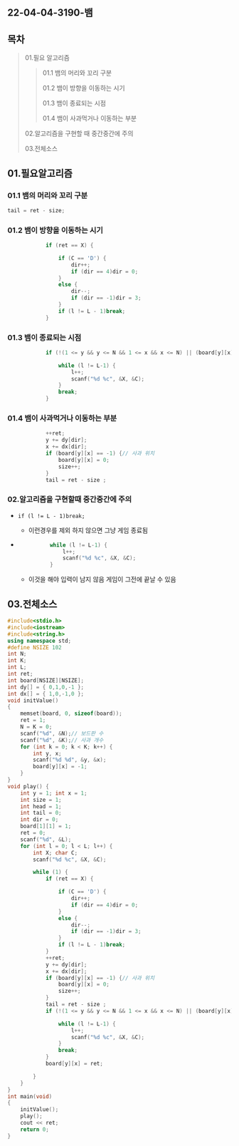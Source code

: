 ## 22-04-04-3190-뱀

## 목차

> 01.필요 알고리즘
>
> > 01.1 뱀의 머리와 꼬리 구분
> >
> > 01.2 뱀이 방향을 이동하는 시기
> >
> > 01.3 뱀이 종료되는 시점
> >
> > 01.4 뱀이 사과먹거나 이동하는 부분
>
> 02.알고리즘을 구현할 때 중간중간에 주의
>
> 03.전체소스

## 01.필요알고리즘

### 01.1 뱀의 머리와 꼬리 구분

```c++
tail = ret - size;
```

### 01.2 뱀이 방향을 이동하는  시기

```c++
			if (ret == X) {

				if (C == 'D') {
					dir++;
					if (dir == 4)dir = 0;
				}
				else {
					dir--;
					if (dir == -1)dir = 3;
				}
				if (l != L - 1)break;
			}
```

### 01.3 뱀이 종료되는 시점

```c++
			if (!(1 <= y && y <= N && 1 <= x && x <= N) || (board[y][x] != 0 && tail <= board[y][x])) {//탈출

				while (l != L-1) {
					l++;
					scanf("%d %c", &X, &C);
				}
				break;
			}
```

### 01.4 뱀이 사과먹거나 이동하는 부분

```c++
			++ret;
			y += dy[dir];
			x += dx[dir];
			if (board[y][x] == -1) {// 사과 위치
				board[y][x] = 0;
				size++;
			}
			tail = ret - size ;
```

### 02.알고리즘을 구현할때 중간중간에 주의

- `if (l != L - 1)break;`
  - 이런경우를 제외 하지 않으면 그냥 게임 종료됨

- ```c++
  			while (l != L-1) {
  				l++;
  				scanf("%d %c", &X, &C);
  			}
  ```

  - 이것을 해야 입력이 남지 않음 게임이 그전에 끝날 수 있음

## 03.전체소스

```c++
#include<stdio.h>
#include<iostream>
#include<string.h>
using namespace std;
#define NSIZE 102
int N;
int K;
int L;
int ret;
int board[NSIZE][NSIZE];
int dy[] = { 0,1,0,-1 };
int dx[] = { 1,0,-1,0 };
void initValue()
{
	memset(board, 0, sizeof(board));
	ret = 1;
	N = K = 0;
	scanf("%d", &N);// 보드판 수
	scanf("%d", &K);// 사과 개수
	for (int k = 0; k < K; k++) {
		int y, x;
		scanf("%d %d", &y, &x);
		board[y][x] = -1;
	}
}
void play() {
	int y = 1; int x = 1;
	int size = 1;
	int head = 1;
	int tail = 0;
	int dir = 0;
	board[1][1] = 1;
	ret = 0;
	scanf("%d", &L);
	for (int l = 0; l < L; l++) {
		int X; char C;
		scanf("%d %c", &X, &C);

		while (1) {
			if (ret == X) {

				if (C == 'D') {
					dir++;
					if (dir == 4)dir = 0;
				}
				else {
					dir--;
					if (dir == -1)dir = 3;
				}
				if (l != L - 1)break;
			}
			++ret;
			y += dy[dir];
			x += dx[dir];
			if (board[y][x] == -1) {// 사과 위치
				board[y][x] = 0;
				size++;
			}
			tail = ret - size ;
			if (!(1 <= y && y <= N && 1 <= x && x <= N) || (board[y][x] != 0 && tail <= board[y][x])) {//탈출

				while (l != L-1) {
					l++;
					scanf("%d %c", &X, &C);
				}
				break;
			}
			board[y][x] = ret;

		}
	}
}
int main(void)
{
	initValue();
	play();
	cout << ret;
	return 0;
}
```

